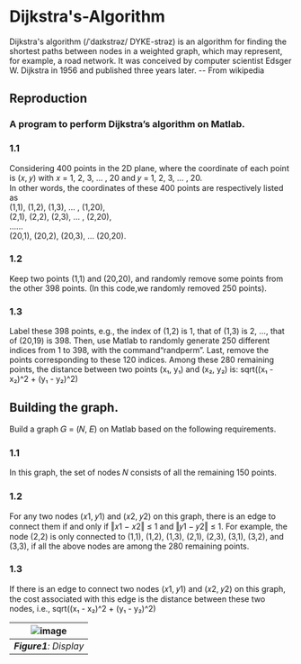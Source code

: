 # Dijkstra's-Algorithm

Dijkstra's algorithm (/ˈdaɪkstrəz/ DYKE-strəz) is an algorithm for finding the shortest paths between nodes in a weighted graph, which may represent, for example, a road network. It was conceived by computer scientist Edsger W. Dijkstra in 1956 and published three years later. -- From wikipedia  

## Reproduction  

### A program to perform Dijkstra’s algorithm on Matlab.  

### 1.1 
Considering 400 points in the 2D plane, where the coordinate of each point is (𝑥, 𝑦) with 𝑥 = 1, 2, 3, … , 20 and 𝑦 = 1, 2, 3, … , 20.  
In other words, the coordinates of these 400 points are respectively listed as  
                       (1,1), (1,2), (1,3), … , (1,20),  
                       (2,1), (2,2), (2,3), … , (2,20),  
                                   ......  
                       (20,1), (20,2), (20,3), … (20,20).  
                       
### 1.2
Keep two points (1,1) and (20,20), and randomly remove some points from the other 398 points. (In this code,we randomly removed 250 points).  

### 1.3
Label these 398 points, e.g., the index of (1,2) is 1, that of (1,3) is 2, …, that of (20,19) is 398. Then, use Matlab to randomly generate 250 different indices from 1 to 398, with the command“randperm”.  Last,  remove the points corresponding to these 120 indices.  Among these 280 remaining points, the distance between two points (x₁, y₁) and (x₂, y₂) is: sqrt((x₁ - x₂)^2 + (y₁ - y₂)^2)

## Building the graph.  

Build a graph 𝐺 = (𝑁, 𝐸) on Matlab based on the following requirements.  

### 1.1 
In this graph, the set of nodes 𝑁 consists of all the remaining 150 points.  
### 1.2 
For any two nodes (𝑥1, 𝑦1) and (𝑥2, 𝑦2) on this graph, there is an edge to connect them if and only if ‖𝑥1 − 𝑥2‖ ≤ 1 and ‖𝑦1 − 𝑦2‖ ≤ 1. For example, the node (2,2)
is only connected to (1,1), (1,2), (1,3), (2,1), (2,3), (3,1), (3,2), and (3,3), if all the above nodes are among the 280 remaining points.  
### 1.3 
If there is an edge to connect two nodes (𝑥1, 𝑦1) and (𝑥2, 𝑦2) on this graph, the cost associated with this edge is the distance between these two nodes, i.e., sqrt((x₁ - x₂)^2 + (y₁ - y₂)^2)  

| ![image](https://github.com/user-attachments/assets/ac1e7548-3381-44d4-8e2a-d5de207efd2f)| 
|:--:| 
| ***Figure1**: Display* |


